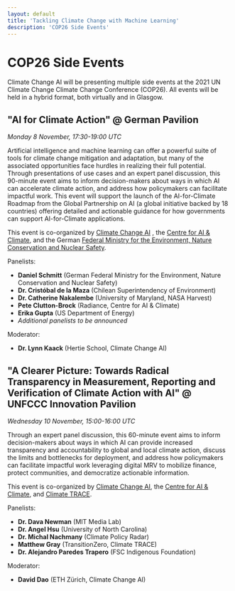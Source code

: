```yaml
---
layout: default
title: 'Tackling Climate Change with Machine Learning'
description: 'COP26 Side Events'
---
```


<h1>COP26 Side Events</h1> 

Climate Change AI will be presenting multiple side events at the 2021 UN Climate Change Climate Change Conference (COP26). All events will be held in a hybrid format, both virtually and in Glasgow.

<h2>"AI for Climate Action" @ German Pavilion</h2>

*Monday 8 November, 17:30-19:00 UTC*

Artificial intelligence and machine learning can offer a powerful suite of tools for climate change mitigation and adaptation, but many of the associated opportunities face hurdles in realizing their full potential. Through presentations of use cases and an expert panel discussion, this 90-minute event aims to inform decision-makers about ways in which AI can accelerate climate action, and address how policymakers can facilitate impactful work. This event will support the launch of the AI-for-Climate Roadmap from the Global Partnership on AI (a global initiative backed by 18 countries) offering detailed and actionable guidance for how governments can support AI-for-Climate applications. 

This event is co-organized by [Climate Change AI](/) , the <a href="https://www.c-ai-c.org/" target="_blank">Centre for AI & Climate</a>, and the German <a href="https://www.bmu.de/en/" target="_blank">Federal Ministry for the Environment, Nature Conservation and Nuclear Safety</a>.

Panelists:
- **Daniel Schmitt** (German Federal Ministry for the Environment, Nature Conservation and Nuclear Safety)
- **Dr. Cristóbal de la Maza** (Chilean Superintendency of Environment)
- **Dr. Catherine Nakalembe** (University of Maryland, NASA Harvest)
- **Pete Clutton-Brock** (Radiance, Centre for AI & Climate)
- **Erika Gupta** (US Department of Energy)
- *Additional panelists to be announced*

Moderator:
- **Dr. Lynn Kaack** (Hertie School, Climate Change AI)


<h2>"A Clearer Picture: Towards Radical Transparency in Measurement, Reporting and Verification of Climate Action with AI" @ UNFCCC Innovation Pavilion </h2>

*Wednesday 10 November, 15:00-16:00 UTC*

Through an expert panel discussion, this 60-minute event aims to inform decision-makers about ways in which AI can provide increased transparency and accountability to global and local climate action, discuss the limits and bottlenecks for deployment, and address how policymakers can facilitate impactful work leveraging digital MRV to mobilize finance, protect communities, and democratize actionable information.

This event is co-organized by [Climate Change AI](/), the <a href="https://www.c-ai-c.org/" target="_blank">Centre for AI & Climate</a>, and <a href="https://www.climatetrace.org/" target="_blank">Climate TRACE</a>.

Panelists:
- **Dr. Dava Newman** (MIT Media Lab)
- **Dr. Angel Hsu** (University of North Carolina)
- **Dr. Michal Nachmany** (Climate Policy Radar)
- **Matthew Gray** (TransitionZero, Climate TRACE)
- **Dr. Alejandro Paredes Trapero** (FSC Indigenous Foundation)

Moderator:
- **David Dao** (ETH Zürich, Climate Change AI)

